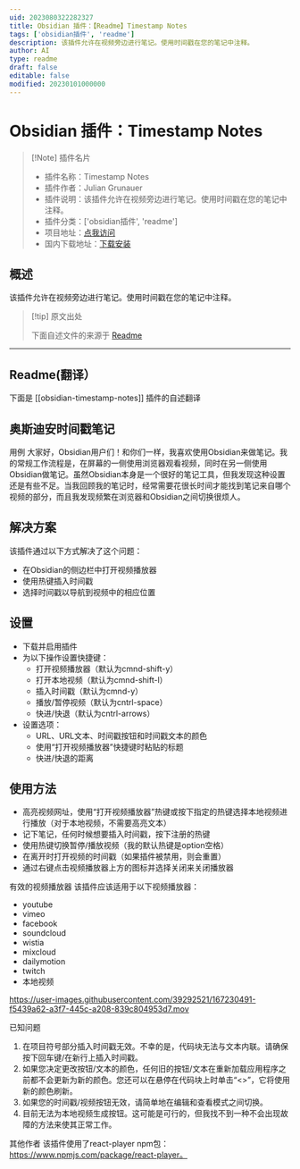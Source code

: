 ```yaml
---
uid: 2023080322282327
title: Obsidian 插件：【Readme】Timestamp Notes
tags: ['obsidian插件', 'readme']
description: 该插件允许在视频旁边进行笔记。使用时间戳在您的笔记中注释。
author: AI
type: readme
draft: false
editable: false
modified: 20230101000000
---
```


# Obsidian 插件：Timestamp Notes

> [!Note] 插件名片
> - 插件名称：Timestamp Notes
> - 插件作者：Julian Grunauer
> - 插件说明：该插件允许在视频旁边进行笔记。使用时间戳在您的笔记中注释。
> - 插件分类：['obsidian插件', 'readme']
> - 项目地址：[点我访问](https://github.com/juliang22/ObsidianTimestampNotes)
> - 国内下载地址：[下载安装](https://pkmer.cn/products/plugin/pluginMarket/?obsidian-timestamp-notes)

## 概述

该插件允许在视频旁边进行笔记。使用时间戳在您的笔记中注释。



> [!tip] 原文出处
> 
>下面自述文件的来源于 [Readme](https://ghproxy.net/https://raw.githubusercontent.com/juliang22/ObsidianTimestampNotes/master/README.md)
> 

---

## Readme(翻译）

下面是 [[obsidian-timestamp-notes]] 插件的自述翻译


## 奥斯迪安时间戳笔记

用例
大家好，Obsidian用户们！和你们一样，我喜欢使用Obsidian来做笔记。我的常规工作流程是，在屏幕的一侧使用浏览器观看视频，同时在另一侧使用Obsidian做笔记。虽然Obsidian本身是一个很好的笔记工具，但我发现这种设置还是有些不足。当我回顾我的笔记时，经常需要花很长时间才能找到笔记来自哪个视频的部分，而且我发现频繁在浏览器和Obsidian之间切换很烦人。

## 解决方案
该插件通过以下方式解决了这个问题：
- 在Obsidian的侧边栏中打开视频播放器
- 使用热键插入时间戳
- 选择时间戳以导航到视频中的相应位置

## 设置
- 下载并启用插件
- 为以下操作设置快捷键：
  - 打开视频播放器（默认为cmnd-shift-y）
  - 打开本地视频（默认为cmnd-shift-l）
  - 插入时间戳（默认为cmnd-y）
  - 播放/暂停视频（默认为cntrl-space）
  - 快进/快退（默认为cntrl-arrows）
- 设置选项：
  - URL、URL文本、时间戳按钮和时间戳文本的颜色
  - 使用“打开视频播放器”快捷键时粘贴的标题
  - 快进/快退的距离

## 使用方法
- 高亮视频网址，使用“打开视频播放器”热键或按下指定的热键选择本地视频进行播放（对于本地视频，不需要高亮文本）
- 记下笔记，任何时候想要插入时间戳，按下注册的热键
- 使用热键切换暂停/播放视频（我的默认热键是option空格）
- 在离开时打开视频的时间戳（如果插件被禁用，则会重置）
- 通过右键点击视频播放器上方的图标并选择关闭来关闭播放器

有效的视频播放器
该插件应该适用于以下视频播放器：
- youtube
- vimeo
- facebook
- soundcloud
- wistia
- mixcloud
- dailymotion
- twitch
- 本地视频

https://user-images.githubusercontent.com/39292521/167230491-f5439a62-a3f7-445c-a208-839c804953d7.mov

已知问题
1. 在项目符号部分插入时间戳无效。不幸的是，代码块无法与文本内联。请确保按下回车键/在新行上插入时间戳。
2. 如果您决定更改按钮/文本的颜色，任何旧的按钮/文本在重新加载应用程序之前都不会更新为新的颜色。您还可以在悬停在代码块上时单击“<>”，它将使用新的颜色刷新。
3. 如果您的时间戳/视频按钮无效，请简单地在编辑和查看模式之间切换。
4. 目前无法为本地视频生成按钮。这可能是可行的，但我找不到一种不会出现故障的方法来使其正常工作。

其他作者
该插件使用了react-player npm包：https://www.npmjs.com/package/react-player。




